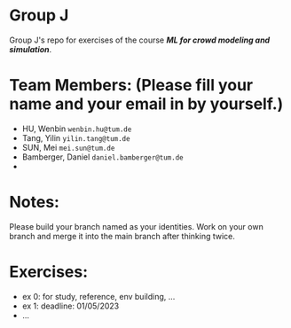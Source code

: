 # Group J
Group J's repo for exercises of the course ***ML for crowd modeling and simulation***.

# Team Members: (Please fill your name and your email in by yourself.)
 - HU, Wenbin ```wenbin.hu@tum.de``` 
 - Tang, Yilin ```yilin.tang@tum.de```
 - SUN, Mei   ```mei.sun@tum.de```
 - Bamberger, Daniel ```daniel.bamberger@tum.de```
 -
 
# Notes:
Please build your branch named as your identities. Work on your own branch and merge it into the main branch after thinking twice. 

# Exercises:
 - ex 0: for study, reference, env building, ...
 - ex 1: deadline: 01/05/2023
 - ...
